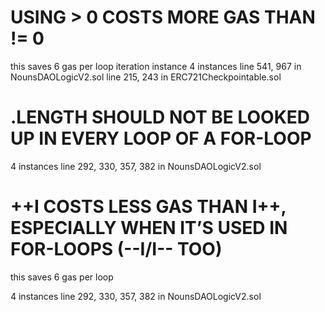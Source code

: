 # USING > 0 COSTS MORE GAS THAN != 0

this saves 6 gas per loop iteration instance
4 instances
line 541, 967 in NounsDAOLogicV2.sol
line 215, 243 in ERC721Checkpointable.sol


# <ARRAY>.LENGTH SHOULD NOT BE LOOKED UP IN EVERY LOOP OF A FOR-LOOP
4 instances
line 292, 330, 357, 382  in NounsDAOLogicV2.sol

# ++I COSTS LESS GAS THAN I++, ESPECIALLY WHEN IT’S USED IN FOR-LOOPS (--I/I-- TOO)

this saves 6 gas per loop

4 instances
line 292, 330, 357, 382 in NounsDAOLogicV2.sol